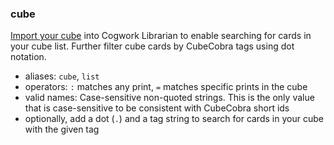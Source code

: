 ### cube

[Import your cube](/cube) into Cogwork Librarian to enable searching for cards in your cube list.
Further filter cube cards by CubeCobra tags using dot notation.
- aliases: `cube`, `list`
- operators: `:` matches any print, `=` matches specific prints in the cube
- valid names: Case-sensitive non-quoted strings. This is the only value that is case-sensitive to be consistent with CubeCobra short ids
- optionally, add a dot (`.`) and a tag string to search for cards in your cube with the given tag